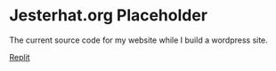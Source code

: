 # Jesterhat.org Placeholder
The current source code for my website while I build a wordpress site.

[Replit](https://replit.com/@-Krios-/Website-Beta?v=1)
